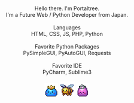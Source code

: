 <p align="center">
    <br>
    Hello there. I'm Portaltree.
    <br> 
    I'm a Future Web / Python Developer from Japan.
    <br>
    <br>
    Languages
    <br>
    HTML, CSS, JS, PHP, Python
    <br>
    <br>
    Favorite Python Packages
    <br>
    PySimpleGUI, PyAutoGUI, Requests
    <br>
    <br>
    Favorite IDE
    <br>
    PyCharm, Sublime3
    <br>
    <br>
    <img src="Slime_Prince.gif"/>
    <img src="Honey_Bee.gif"/>
    <img src="Slime_Princess.gif"/>
    <br>
</p>
